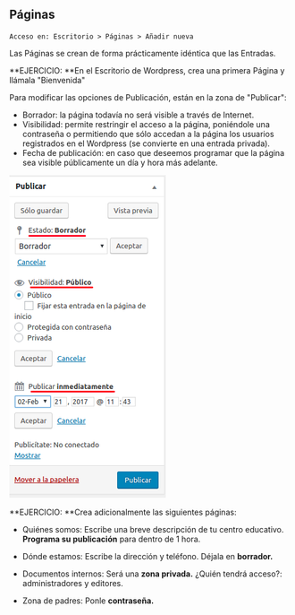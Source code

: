 ## Páginas

```
Acceso en: Escritorio > Páginas > Añadir nueva
```

Las Páginas se crean de forma prácticamente idéntica que las Entradas.

**EJERCICIO: **En el Escritorio de Wordpress, crea una primera Página y llámala "Bienvenida" 

Para modificar las opciones de Publicación, están en la zona de "Publicar":

* Borrador: la página todavía no será visible a través de Internet.
* Visibilidad: permite restringir el acceso a la página, poniéndole una contraseña o permitiendo que sólo accedan a la página los usuarios registrados en el Wordpress \(se convierte en una entrada privada\).
* Fecha de publicación: en caso que deseemos programar que la página sea visible públicamente un día y hora más adelante.

![](/assets/publicar.png)

**EJERCICIO: **Crea adicionalmente las siguientes páginas:

* Quiénes somos: Escribe una breve descripción de tu centro educativo. **Programa su publicación** para dentro de 1 hora.

* Dónde estamos: Escribe la dirección y teléfono. Déjala en **borrador.**

* Documentos internos: Será una **zona privada.** ¿Quién tendrá acceso?: administradores y editores.

* Zona de padres: Ponle **contraseña.**



